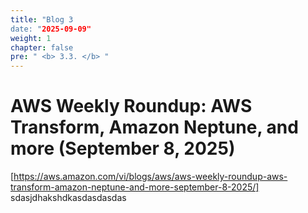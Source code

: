 ```yaml
---
title: "Blog 3
date: "2025-09-09"
weight: 1
chapter: false
pre: " <b> 3.3. </b> "
---
```


# **AWS Weekly Roundup: AWS Transform, Amazon Neptune, and more (September 8, 2025)**

[https://aws.amazon.com/vi/blogs/aws/aws-weekly-roundup-aws-transform-amazon-neptune-and-more-september-8-2025/]
sdasjdhakshdkasdasdasdas